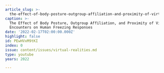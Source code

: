 ```yaml
---
article_slug: >-
  the-effect-of-body-posture-outgroup-affiliation-and-proximity-of-virtual-encounters-on-human-freezing-responses
caption: >-
  The Effect of Body Posture, Outgroup Affiliation, and Proximity of Virtual
  Encounters on Human Freezing Responses
date: '2022-02-17T02:00:00.000Z'
highlight: false
id: PEwHVxM9tKI
index: 0
issue: content/issues/virtual-realities.md
type: youtube
years: 2022

---
```

